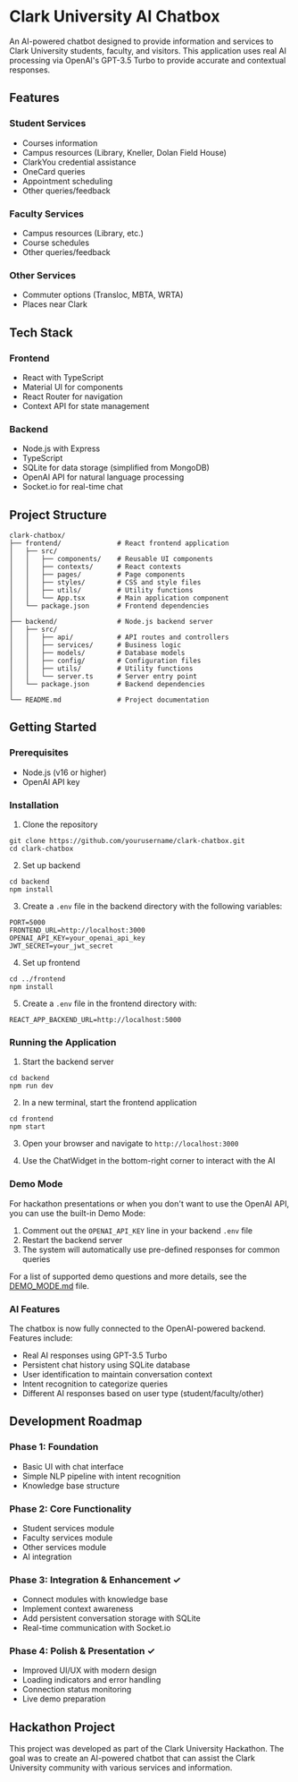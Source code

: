 # Clark University AI Chatbox

An AI-powered chatbot designed to provide information and services to Clark University students, faculty, and visitors. This application uses real AI processing via OpenAI's GPT-3.5 Turbo to provide accurate and contextual responses.

## Features

### Student Services
- Courses information
- Campus resources (Library, Kneller, Dolan Field House)
- ClarkYou credential assistance
- OneCard queries
- Appointment scheduling
- Other queries/feedback

### Faculty Services
- Campus resources (Library, etc.)
- Course schedules
- Other queries/feedback

### Other Services
- Commuter options (Transloc, MBTA, WRTA)
- Places near Clark

## Tech Stack

### Frontend
- React with TypeScript
- Material UI for components
- React Router for navigation
- Context API for state management

### Backend
- Node.js with Express
- TypeScript
- SQLite for data storage (simplified from MongoDB)
- OpenAI API for natural language processing
- Socket.io for real-time chat

## Project Structure

```
clark-chatbox/
├── frontend/              # React frontend application
│   ├── src/
│   │   ├── components/    # Reusable UI components
│   │   ├── contexts/      # React contexts
│   │   ├── pages/         # Page components
│   │   ├── styles/        # CSS and style files
│   │   ├── utils/         # Utility functions
│   │   └── App.tsx        # Main application component
│   └── package.json       # Frontend dependencies
│
├── backend/               # Node.js backend server
│   ├── src/
│   │   ├── api/           # API routes and controllers
│   │   ├── services/      # Business logic
│   │   ├── models/        # Database models
│   │   ├── config/        # Configuration files
│   │   ├── utils/         # Utility functions
│   │   └── server.ts      # Server entry point
│   └── package.json       # Backend dependencies
│
└── README.md              # Project documentation
```

## Getting Started

### Prerequisites
- Node.js (v16 or higher)
- OpenAI API key

### Installation

1. Clone the repository
```
git clone https://github.com/yourusername/clark-chatbox.git
cd clark-chatbox
```

2. Set up backend
```
cd backend
npm install
```

3. Create a `.env` file in the backend directory with the following variables:
```
PORT=5000
FRONTEND_URL=http://localhost:3000
OPENAI_API_KEY=your_openai_api_key
JWT_SECRET=your_jwt_secret
```

4. Set up frontend
```
cd ../frontend
npm install
```

5. Create a `.env` file in the frontend directory with:
```
REACT_APP_BACKEND_URL=http://localhost:5000
```

### Running the Application

1. Start the backend server
```
cd backend
npm run dev
```

2. In a new terminal, start the frontend application
```
cd frontend
npm start
```

3. Open your browser and navigate to `http://localhost:3000`

4. Use the ChatWidget in the bottom-right corner to interact with the AI

### Demo Mode

For hackathon presentations or when you don't want to use the OpenAI API, you can use the built-in Demo Mode:

1. Comment out the `OPENAI_API_KEY` line in your backend `.env` file
2. Restart the backend server
3. The system will automatically use pre-defined responses for common queries

For a list of supported demo questions and more details, see the [DEMO_MODE.md](DEMO_MODE.md) file.

### AI Features

The chatbox is now fully connected to the OpenAI-powered backend. Features include:

- Real AI responses using GPT-3.5 Turbo
- Persistent chat history using SQLite database
- User identification to maintain conversation context
- Intent recognition to categorize queries
- Different AI responses based on user type (student/faculty/other)

## Development Roadmap

### Phase 1: Foundation
- Basic UI with chat interface
- Simple NLP pipeline with intent recognition
- Knowledge base structure

### Phase 2: Core Functionality
- Student services module
- Faculty services module
- Other services module
- AI integration

### Phase 3: Integration & Enhancement ✓
- Connect modules with knowledge base
- Implement context awareness
- Add persistent conversation storage with SQLite
- Real-time communication with Socket.io

### Phase 4: Polish & Presentation ✓
- Improved UI/UX with modern design
- Loading indicators and error handling
- Connection status monitoring
- Live demo preparation

## Hackathon Project

This project was developed as part of the Clark University Hackathon. The goal was to create an AI-powered chatbot that can assist the Clark University community with various services and information.
